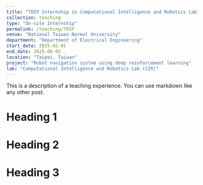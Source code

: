 ```yaml
---
title: "TEEP Internship in Computational Intelligence and Robotics Lab (CIR)"
collection: teaching
type: "On-site Internship"
permalink: /teaching/TEEP
venue: "National Taiwan Normal University"
department: "Department of Electrical Engineering"
start_date: 2025-02-01
end_date: 2025-06-01
location: "Taipei, Taiwan"
project: "Robot navigation system using deep reinforcement learning"
lab: "Computational Intelligence and Robotics Lab (CIR)"
---
```


This is a description of a teaching experience. You can use markdown like any other post.

Heading 1
======

Heading 2
======

Heading 3
======
